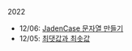 2022 
* 12/06: [JadenCase 문자열 만들기](https://school.programmers.co.kr/learn/courses/30/lessons/12951#)
* 12/05: [최댓값과 최솟값](https://school.programmers.co.kr/learn/courses/30/lessons/12939)